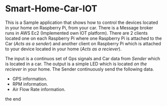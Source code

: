 # Smart-Home-Car-IOT  

This is a Sample application that shows how to control the devices located in your home on Raspberry Pi, from your car. There is a Message broker runs in AWS Ec2 (Implemented own IOT platform). There are 2 clients located one on each Raspberry Pi where one Raspberry Pi is attached to the Car (_Acts as a sender_) and another client on Raspberry Pi which is attached to your device located in your home (_Acts as a reciever_).

The input is a continuos set of Gps signals and Car data from _Sender_ which is located in a car. The output is a simple LED which is located _on the reciever_ in your home. The Sender continuously send the following data.
  * GPS information.
  * RPM information.
  * Air Flow Rate information.
  
 the end
